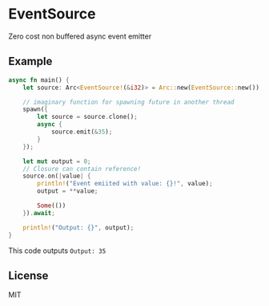 # EventSource
Zero cost non buffered async event emitter

## Example
```rust
async fn main() {
    let source: Arc<EventSource!(&i32)> = Arc::new(EventSource::new());

    // imaginary function for spawning future in another thread
    spawn({
        let source = source.clone();
        async {
            source.emit(&35);
        }
    });

    let mut output = 0;
    // Closure can contain reference!
    source.on(|value| {
        println!("Event emiited with value: {}!", value);
        output = **value;

        Some(())
    }).await;

    println!("Output: {}", output);
}
```
This code outputs `Output: 35`

## License
MIT
